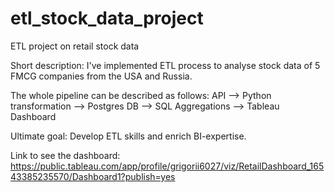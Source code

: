 # etl_stock_data_project
ETL project on retail stock data 

Short description:
I've implemented ETL process to analyse stock data of 5 FMCG companies from the USA and Russia. 

The whole pipeline can be described as follows:
API --> Python transformation --> Postgres DB --> SQL Aggregations --> Tableau Dashboard

Ultimate goal:
Develop ETL skills and enrich BI-expertise. 

Link to see the dashboard: https://public.tableau.com/app/profile/grigorii6027/viz/RetailDashboard_16543385235570/Dashboard1?publish=yes